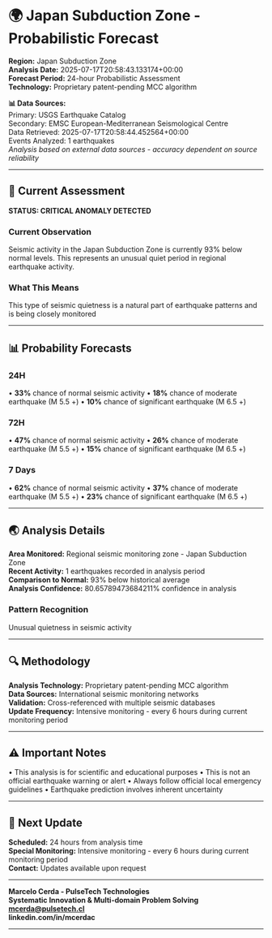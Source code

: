 # 🌍 Japan Subduction Zone - Probabilistic Forecast

**Region:** Japan Subduction Zone  
**Analysis Date:** 2025-07-17T20:58:43.133174+00:00  
**Forecast Period:** 24-hour Probabilistic Assessment  
**Technology:** Proprietary patent-pending MCC algorithm  

**📊 Data Sources:**  
Primary: USGS Earthquake Catalog  
Secondary: EMSC European-Mediterranean Seismological Centre  
Data Retrieved: 2025-07-17T20:58:44.452564+00:00  
Events Analyzed: 1 earthquakes  
*Analysis based on external data sources - accuracy dependent on source reliability*

---

## 🎯 Current Assessment

**STATUS: CRITICAL ANOMALY DETECTED**

### Current Observation
Seismic activity in the Japan Subduction Zone is currently 93% below normal levels. This represents an unusual quiet period in regional earthquake activity.

### What This Means
This type of seismic quietness is a natural part of earthquake patterns and is being closely monitored

---

## 📊 Probability Forecasts

### 24H
• **33%** chance of normal seismic activity
• **18%** chance of moderate earthquake (M 5.5 +)
• **10%** chance of significant earthquake (M 6.5 +)

### 72H
• **47%** chance of normal seismic activity
• **26%** chance of moderate earthquake (M 5.5 +)
• **15%** chance of significant earthquake (M 6.5 +)

### 7 Days
• **62%** chance of normal seismic activity
• **37%** chance of moderate earthquake (M 5.5 +)
• **23%** chance of significant earthquake (M 6.5 +)

---

## 🌏 Analysis Details
**Area Monitored:** Regional seismic monitoring zone - Japan Subduction Zone  
**Recent Activity:** 1 earthquakes recorded in analysis period  
**Comparison to Normal:** 93% below historical average  
**Analysis Confidence:** 80.65789473684211% confidence in analysis  

### Pattern Recognition
Unusual quietness in seismic activity

---

## 🔍 Methodology
**Analysis Technology:** Proprietary patent-pending MCC algorithm  
**Data Sources:** International seismic monitoring networks  
**Validation:** Cross-referenced with multiple seismic databases  
**Update Frequency:** Intensive monitoring - every 6 hours during current monitoring period  

---

## ⚠️ Important Notes
• This analysis is for scientific and educational purposes
• This is not an official earthquake warning or alert
• Always follow official local emergency guidelines
• Earthquake prediction involves inherent uncertainty

---

## 📅 Next Update
**Scheduled:** 24 hours from analysis time  
**Special Monitoring:** Intensive monitoring - every 6 hours during current monitoring period  
**Contact:** Updates available upon request  

---

**Marcelo Cerda - PulseTech Technologies**  
**Systematic Innovation & Multi-domain Problem Solving**  
**mcerda@pulsetech.cl**  
**linkedin.com/in/mcerdac**

---
